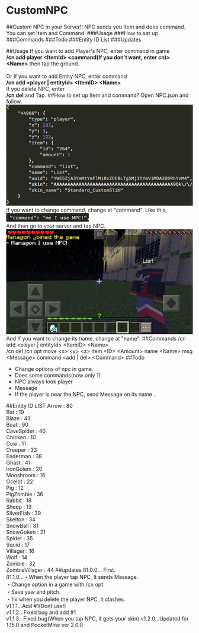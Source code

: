 # CustomNPC
##Custom NPC in your Server!!
NPC sends you Item and does command.<br />
You can set Item and Command.
###Usage
###How to set up
###Commands
###Todo
###Entity ID List
###Updates

##Usage
If you want to add Player's NPC, enter command in game <br />
<strong>/cn add player &lt;ItemId&gt; &lt;command(If you don't want, enter cn)&gt; &lt;Name&gt;</strong>
then tap the ground.<br /><br />
Or If you want to add Entity NPC, enter command<br />
<strong>/cn add &lt;player | entityId&gt; &lt;ItemID&gt; &lt;Name&gt;</strong>
<br />If you delete NPC, enter
<br /><strong>/cn del</strong>&nbsp;and Tap.
##How to set up Item and command?
Open NPC.json and follow.<br />
<img src="https://github.com/Managon-pop/CustomNPC/blob/master/img/picc.png"></img>
<br />If you want to change command, change at "command". Like this,
<img src="https://github.com/Managon-pop/CustomNPC/blob/master/img/co.png"></img>
<br />And then go to your server and tap NPC.<br />
<img src="https://github.com/Managon-pop/CustomNPC/blob/master/img/nana.jpg"></img><br />
And If you want to change its name, change at "name".
##Commands
/cn add &lt;player | entityId&gt; &lt;ItemID&gt; &lt;Name&gt;<br />
/cn del
/cn opt move &lt;x&gt; &lt;y&gt; &lt;z&gt;
        item &lt;ID&gt; &lt;Amount&gt;
        name &lt;Name&gt;
        msg &lt;Message&gt;
        command &lt;add | del&gt; &lt;Command&gt;
##Todo
<ul>
<li>Change options of npc in game.</li>
<li>Does some commands(now only 1)</li>
<li>NPC always look player</li>
<li>Message</li>
<li>If the player is near the NPC, send Message on its name . </li>
</ul>
##Entity ID LIST
Arrow : 80<br />Bat : 19<br />Blaze : 43<br />Boat : 90<br />CaveSpider : 40<br />Chicken : 10<br />Cow : 11<br />Creeper : 33<br />Enderman : 38<br />Ghast : 41<br />IronGolem : 20<br />Mooshroom : 16<br />Ocelot : 22<br />Pig : 12<br />PigZombie : 36<br />Rabbit : 18<br />Sheep : 13<br />SilverFish : 39<br />Skelton : 34<br />SnowBall : 81<br />SnowGolem : 21<br />Spider : 35<br />Squid : 17<br />Villager : 16<br />Wolf : 14<br />Zombie : 32<br />ZombieVillager : 44
##updates
ß1.0.0... First.<br />
ß1.1.0...・When the player tap NPC, It sends Message.<br />
         ・Change option in a game with /cn opt.<br />
         ・Save yaw and pitch.<br />
         ・fix when you delete the player NPC, It clashes.<br />
v1.1.1...Add #1(Dont use!)<br />
v1.1.2...Fixed bug and add #1<br />
v1.1.3...Fixed bug(When you tap NPC, it gets your skin)
v1.2.0...Updated for 1.15.0 and PocketMine ver 2.0.0
